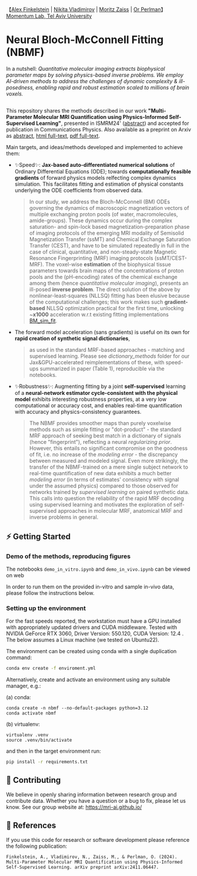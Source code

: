 </div>
【<a href='https://github.com/falex-aimri' target='_blank'>Alex Finkelstein</a> |
<a href='https://github.com/vnikale' target='_blank'>Nikita Vladimirov</a> |
<a href='https://github.com/cest-sources' target='_blank'>Moritz Zaiss</a> |
<a href='https://github.com/operlman' target='_blank'>Or Perlman</a>】
<div>
<a href='https://mri-ai.github.io/' target='_blank'>Momentum Lab, Tel Aviv University</a>
</div>

# Neural Bloch-McConnell Fitting (NBMF)
In a nutshell: *Quantitative molecular imaging extracts biophysical parameter maps by solving physics-based inverse problems. We employ AI-driven methods to address the challenges of dynamic complexity & ill-posedness, enabling rapid and robust estimation scaled to millions of brain voxels.*
## 
This repository shares the methods described in our work **"Multi-Parameter Molecular MRI Quantification using Physics-Informed Self-Supervised Learning"**, presented in ISMRM24' ([abstract](https://archive.ismrm.org/2024/4478.html)) and accepted for publication in Communications Physics. Also available as a preprint on Arxiv as [abstract](https://arxiv.org/abs/2411.06447), [html full-text](https://arxiv.org/html/2411.06447), [pdf full-text](https://arxiv.org/pdf/2411.06447). 

Main targets, and ideas/methods developed and implemented to achieve them: 
* ✨Speed✨: **Jax-based auto-differentiated numerical solutions** of Ordinary Differential Equations (ODE); towards **computationally feasible gradients** of forward physics models relfecting complex dynamics simulation. This facilitates fitting and estimation of physical constants underlying the ODE coefficients from observed data.
  > In our study, we address the Bloch-McConnell (BM) ODEs governing the dynamics of macroscopic magnetization vectors of multiple exchanging proton pools (of water, macromolecules, amide-groups). These dynamics occur during the complex saturation- and spin-lock based 
  > magnetization-preparation phase of imaging protocols of the emerging MRI modality of Semisolid Magnetization Transfer (ssMT) and Chemical Exchange Saturation Transfer (CEST), and have to be simulated repeatedly in full in the case of clinical, quantitative, and non-steady-state Magnetic Resonance Fingerprinting (MRF) imaging protocols (ssMT/CEST-MRF). The voxel-wise **estimation** of the biophysical tissue parameters towards brain maps of the concentrations of proton pools and the (pH-encoding) rates of the chemical exchange among them (hence _quantitative molecular imaging_), presents an ill-posed **inverse problem**. The direct solution of the above by nonlinear-least-squares (NLLSQ) fitting has been elusive because of the computational challenges; this work makes such **gradient-based**  NLLSQ optimization practical for the first time, unlocking ~**x1000** acceleration w.r.t existing fitting implementations [BM_sim_fit](https://github.com/cest-sources/BM_sim_fit).
* The forward model acceleration (sans gradients) is useful on its own for **rapid creation of synthetic signal dictionaries**,
  > as used in the standard MRF-based approaches - matching and supervised learning. Please see _dictionary_methods_ folder for our Jax&GPU-accelerated reimplementations of these, with speed-ups summarized in paper (Table 1), reproducible via the notebooks.
* ✨Robustness✨: Augmenting fitting by a joint **self-supervised** learning of a **neural-network estimator cycle-consistent with the physical model** exhibits interesting robustness properties, at a very low computational or accuracy cost, and enables real-time quantification with accuracy and physics-consistency guarantees.
  >  The NBMF provides smoother maps than purely voxelwise methods such as simple fitting or "dot-product" - the standard MRF approach of seeking best match in a dictionary of signals (hence "fingerprint"), reflecting a neural _regularizing prior_. However, this entails no significant compromise on the goodness of fit, i.e. no increase of the _modeling error_ - the discrepancy between measured and modeled signal. Even more strikingly, the transfer of the NBMF-trained on a mere single subject network to real-time quantification of new data exhibits a much better _modeling error_ (in terms of estimates' consistency with signal under the assumed physics) compared to those observed for networks trained by _supervised learning_ on paired synthetic data. This calls into question the reliability of the rapid MRF decoding using supervised learning and motivates the exploration of self-supervised approaches in molecular MRF, anatomical MRF and inverse problems in general.


## ⚡ Getting Started

### Demo of the methods, reproducing figures

The notebooks ```demo_in_vitro.ipynb``` and ```demo_in_vivo.ipynb``` can be viewed on web

In order to run them on the provided in-vitro and sample in-vivo data, please follow the instructions below.

### Setting up the environment

For the fast speeds reported, the workstation must have a GPU installed with appropriately updated drivers and CUDA middleware. Tested with NVIDIA GeForce RTX 3060, Driver Version: 550.120, CUDA Version: 12.4 .
The below assumes a Linux machine (we tested on Ubuntu22).

The environment can be created using conda with a single duplication command:
```bash
conda env create -f enviroment.yml
```

Alternatively, create and activate an environment using any suitable manager, e.g.:

(a) conda:
```
conda create -n nbmf --no-default-packages python=3.12
conda activate nbmf
```
(b) virtualenv:
```
virtualenv .venv
source .venv/bin/activate
```

and then in the target environment run:
```bash
pip install -r requirements.txt
```

## 🚀 Contributing
We believe in openly sharing information between research group and contribute data. 
Whether you have a question or a bug to fix, please let us know. See our group website at: https://mri-ai.github.io/

## 📑 References
If you use this code for research or software development please reference the following publication:
``` # TO CHANGE
Finkelstein, A., Vladimirov, N., Zaiss, M., & Perlman, O. (2024). Multi-Parameter Molecular MRI Quantification using Physics-Informed Self-Supervised Learning. arXiv preprint arXiv:2411.06447.‏
```
